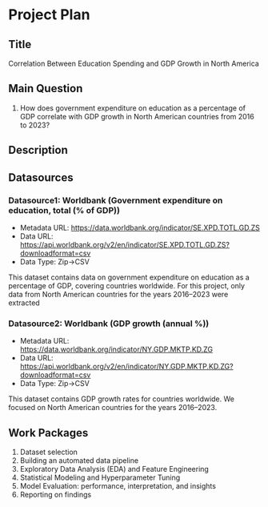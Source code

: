 # Project Plan

## Title
<!-- Give your project a short title. -->
Correlation Between Education Spending and GDP Growth in North America

## Main Question

<!-- Think about one main question you want to answer based on the data. -->
1. How does government expenditure on education as a percentage of GDP correlate with GDP growth in North American countries from 2016 to 2023?

## Description

<!-- Describe your data science project in max. 200 words. Consider writing about why and how you attempt it. -->


## Datasources

<!-- Describe each datasources you plan to use in a section. Use the prefic "DatasourceX" where X is the id of the datasource. -->

### Datasource1: Worldbank (Government expenditure on education, total (% of GDP))
* Metadata URL: https://data.worldbank.org/indicator/SE.XPD.TOTL.GD.ZS
* Data URL: https://api.worldbank.org/v2/en/indicator/SE.XPD.TOTL.GD.ZS?downloadformat=csv
* Data Type: Zip->CSV

This dataset contains data on government expenditure on education as a percentage of GDP, covering countries worldwide. For this project, only data from North American countries for the years 2016–2023 were extracted

### Datasource2: Worldbank (GDP growth (annual %))
* Metadata URL: https://data.worldbank.org/indicator/NY.GDP.MKTP.KD.ZG
* Data URL: https://api.worldbank.org/v2/en/indicator/NY.GDP.MKTP.KD.ZG?downloadformat=csv
* Data Type: Zip->CSV

This dataset contains GDP growth rates for countries worldwide. We focused on North American countries for the years 2016–2023.

## Work Packages

<!-- List of work packages ordered sequentially, each pointing to an issue with more details. -->

1. Dataset selection
2. Building an automated data pipeline
3. Exploratory Data Analysis (EDA) and Feature Engineering
4. Statistical Modeling and Hyperparameter Tuning
5. Model Evaluation: performance, interpretation, and insights
6. Reporting on findings
